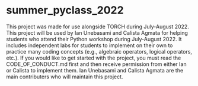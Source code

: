 # summer_pyclass_2022

This project was made for use alongside TORCH during July-August 2022. 
This project will be used by Ian Unebasami and Calista Agmata for helping students who attend their Python workshop during July-August 2022. 
It includes independent labs for students to implement on their own to practice many coding concepts (e.g., algebraic operators, logical operators, etc.). 
If you would like to get started with the project, you must read the CODE_OF_CONDUCT.md first and then receive permission from either Ian or Calista to implement them.
Ian Unebasami and Calista Agmata are the main contributers who will maintain this project.
